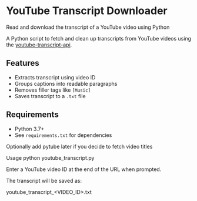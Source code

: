 # YouTube Transcript Downloader

Read and download the transcript of a YouTube video using Python

A Python script to fetch and clean up transcripts from YouTube videos using the [youtube-transcript-api](https://pypi.org/project/youtube-transcript-api/).

## Features

- Extracts transcript using video ID
- Groups captions into readable paragraphs
- Removes filler tags like `[Music]`
- Saves transcript to a `.txt` file

## Requirements

- Python 3.7+
- See `requirements.txt` for dependencies

Optionally add pytube later if you decide to fetch video titles

Usage
python youtube_transcript.py

Enter a YouTube video ID at the end of the URL when prompted.

The transcript will be saved as:

youtube_transcript_<VIDEO_ID>.txt

